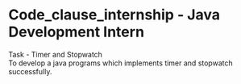 # Code_clause_internship - Java Development Intern
Task - Timer and Stopwatch  
  To develop a java programs which implements timer and stopwatch successfully.  
